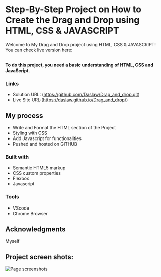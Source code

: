 # Step-By-Step Project on How to Create the Drag and Drop using HTML, CSS & JAVASCRIPT

Welcome to My Drag and Drop project using HTML, CSS & JAVASCRIPT! You can check live version here:<br /><br />

**To do this project, you need a basic understanding of HTML, CSS and JavaScript.**

### Links

- Solution URL: (https://github.com/Daslaw/Drag_and_drop.git)
- Live Site URL:(https://daslaw.github.io/Drag_and_drop/)

## My process

- Write and Format the HTML section of the Project
- Styling with CSS
- Add Javascript for functionalities
- Pushed and hosted on GITHUB

### Built with

- Semantic HTML5 markup
- CSS custom properties
- Flexbox
- Javascript

### Tools

- VScode
- Chrome Browser

## Acknowledgments

Myself

## Project screen shots:
 
![Page screenshots](https://ibb.co/LkXZ9pS)
